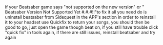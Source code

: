 if your Beatsaber game says "not supported on the new version" or " Beatsaber Version Not Supported Yet #.#.#!!"to fix it all you need do is uninstall beatsaber from Sidequest in the APP's section in order to  reinstall it to your headset use Quickfix to return your songs, you should then be good to go, just open the game though beat on, if you still have trouble click "quick fix" in tools again, if there are still issues, reinstall beatsaber and try again